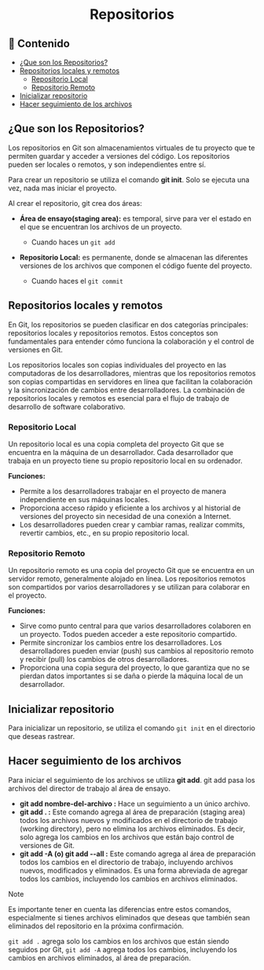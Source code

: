 <h1 align="center">Repositorios</h1>

<h2>📑 Contenido</h2>

- [¿Que son los Repositorios?](#que-son-los-repositorios)
- [Repositorios locales y remotos](#repositorios-locales-y-remotos)
  - [Repositorio Local](#repositorio-local)
  - [Repositorio Remoto](#repositorio-remoto)
- [Inicializar repositorio](#inicializar-repositorio)
- [Hacer seguimiento de los archivos](#hacer-seguimiento-de-los-archivos)

## ¿Que son los Repositorios?

Los repositorios en Git son almacenamientos virtuales de tu proyecto que te permiten guardar y acceder a versiones del código. Los repositorios pueden ser locales o remotos, y son independientes entre sí.

Para crear un repositorio se utiliza el comando **git init**. Solo se ejecuta una vez, nada mas iniciar el proyecto.

Al crear el repositorio, git crea dos áreas:

- **Área de ensayo(staging area):** es temporal, sirve para ver el estado en el que se encuentran los archivos de un proyecto.

  - Cuando haces un `git add`

- **Repositorio Local:** es permanente, donde se almacenan las diferentes versiones de los archivos que componen el código fuente del proyecto.
  - Cuando haces el `git commit`

## Repositorios locales y remotos

En Git, los repositorios se pueden clasificar en dos categorías principales: repositorios locales y repositorios remotos. Estos conceptos son fundamentales para entender cómo funciona la colaboración y el control de versiones en Git.

Los repositorios locales son copias individuales del proyecto en las computadoras de los desarrolladores, mientras que los repositorios remotos son copias compartidas en servidores en línea que facilitan la colaboración y la sincronización de cambios entre desarrolladores. La combinación de repositorios locales y remotos es esencial para el flujo de trabajo de desarrollo de software colaborativo.

### Repositorio Local

Un repositorio local es una copia completa del proyecto Git que se encuentra en la máquina de un desarrollador. Cada desarrollador que trabaja en un proyecto tiene su propio repositorio local en su ordenador.

**Funciones:**

- Permite a los desarrolladores trabajar en el proyecto de manera independiente en sus máquinas locales.
- Proporciona acceso rápido y eficiente a los archivos y al historial de versiones del proyecto sin necesidad de una conexión a Internet.
- Los desarrolladores pueden crear y cambiar ramas, realizar commits, revertir cambios, etc., en su propio repositorio local.

### Repositorio Remoto

Un repositorio remoto es una copia del proyecto Git que se encuentra en un servidor remoto, generalmente alojado en línea. Los repositorios remotos son compartidos por varios desarrolladores y se utilizan para colaborar en el proyecto.

**Funciones:**

- Sirve como punto central para que varios desarrolladores colaboren en un proyecto. Todos pueden acceder a este repositorio compartido.
- Permite sincronizar los cambios entre los desarrolladores. Los desarrolladores pueden enviar (push) sus cambios al repositorio remoto y recibir (pull) los cambios de otros desarrolladores.
- Proporciona una copia segura del proyecto, lo que garantiza que no se pierdan datos importantes si se daña o pierde la máquina local de un desarrollador.

## Inicializar repositorio

Para inicializar un repositorio, se utiliza el comando `git init` en el directorio que deseas rastrear.

## Hacer seguimiento de los archivos

Para iniciar el seguimiento de los archivos se utiliza **git add**.
git add pasa los archivos del director de trabajo al área de ensayo.

- **git add nombre-del-archivo :** Hace un seguimiento a un único archivo.
- **git add . :** Este comando agrega al área de preparación (staging area) todos los archivos nuevos y modificados en el directorio de trabajo (working directory), pero no elimina los archivos eliminados. Es decir, solo agrega los cambios en los archivos que están bajo control de versiones de Git.
- **git add -A (o) git add --all :** Este comando agrega al área de preparación todos los cambios en el directorio de trabajo, incluyendo archivos nuevos, modificados y eliminados. Es una forma abreviada de agregar todos los cambios, incluyendo los cambios en archivos eliminados.

> [!NOTE]
>
> Es importante tener en cuenta las diferencias entre estos comandos, especialmente si tienes archivos eliminados que deseas que también sean eliminados del repositorio en la próxima confirmación.
>
> `git add .` agrega solo los cambios en los archivos que están siendo seguidos por Git, `git add -A` agrega todos los cambios, incluyendo los cambios en archivos eliminados, al área de preparación.
